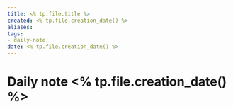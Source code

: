 ```yaml
---
title: <% tp.file.title %>
created: <% tp.file.creation_date() %>
aliases:
tags:
- daily-note
date: <% tp.file.creation_date() %>
---
```


# Daily note <% tp.file.creation_date() %>
